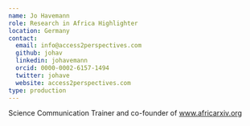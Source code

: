 ```yaml
---
name: Jo Havemann
role: Research in Africa Highlighter
location: Germany
contact:
  email: info@access2perspectives.com
  github: johav
  linkedin: johavemann
  orcid: 0000-0002-6157-1494 
  twitter: johave
  website: access2perspectives.com
type: production
---
```


Science Communication Trainer and co-founder of www.africarxiv.org
